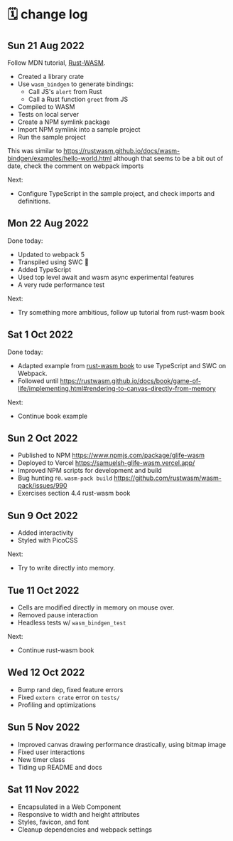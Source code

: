 
# 🗓 change log

## Sun 21 Aug 2022

Follow MDN tutorial, [Rust-WASM](https://developer.mozilla.org/en-US/docs/WebAssembly/Rust_to_wasm).

- Created a library crate
- Use `wasm_bindgen` to generate bindings:
  - Call JS's `alert` from Rust
  - Call a Rust function `greet` from JS
- Compiled to WASM
- Tests on local server
- Create a NPM symlink package
- Import NPM symlink into a sample project
- Run the sample project

This was similar to <https://rustwasm.github.io/docs/wasm-bindgen/examples/hello-world.html> although that seems to be a bit out of date, check the comment on webpack imports

Next:

- Configure TypeScript in the sample project, and check imports and definitions.

## Mon 22 Aug 2022

Done today:

- Updated to webpack 5
- Transpiled using SWC 🦀
- Added TypeScript
- Used top level await and wasm async experimental features
- A very rude performance test

Next:

- Try something more ambitious, follow up tutorial from rust-wasm book

## Sat 1 Oct 2022

Done today:

- Adapted example from [rust-wasm book](https://rustwasm.github.io/docs/book/game-of-life/introduction.html) to use TypeScript and SWC on Webpack.
- Followed until <https://rustwasm.github.io/docs/book/game-of-life/implementing.html#rendering-to-canvas-directly-from-memory>

Next:

- Continue book example

## Sun 2 Oct 2022

- Published to NPM <https://www.npmjs.com/package/glife-wasm>
- Deployed to Vercel <https://samuelsh-glife-wasm.vercel.app/>
- Improved NPM scripts for development and build
- Bug hunting re. `wasm-pack build`  <https://github.com/rustwasm/wasm-pack/issues/990>
- Exercises section 4.4 rust-wasm book

## Sun 9 Oct 2022

- Added interactivity
- Styled with PicoCSS

Next:

- Try to write directly into memory.

## Tue 11 Oct 2022

- Cells are modified directly in memory on mouse over.
- Removed pause interaction
- Headless tests w/ `wasm_bindgen_test`

Next:

- Continue rust-wasm book

## Wed 12 Oct 2022

- Bump rand dep, fixed feature errors
- Fixed `extern crate` error on `tests/`
- Profiling and optimizations

## Sun 5 Nov 2022

- Improved canvas drawing performance drastically, using bitmap image
- Fixed user interactions
- New timer class
- Tiding up README and docs

## Sat 11 Nov 2022

- Encapsulated in a Web Component
- Responsive to width and height attributes
- Styles, favicon, and font
- Cleanup dependencies and webpack settings
